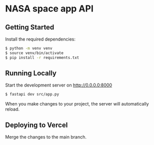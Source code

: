 # NASA space app API

## Getting Started

Install the required dependencies:

```bash
$ python -m venv venv
$ source venv/bin/activate
$ pip install -r requirements.txt
```

## Running Locally

Start the development server on http://0.0.0.0:8000

```bash
$ fastapi dev src/app.py
```

When you make changes to your project, the server will automatically reload.

## Deploying to Vercel

Merge the changes to the main branch.
